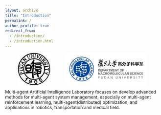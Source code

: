 ```yaml
---
layout: archive
title: "Introduction"
permalink: /
author_profile: true
redirect_from:
  - /introduction/
  - /introduction.html
---
```


<style type="text/css">
  .img-content{
    width: 100%;
    justify-content: center;
    display: flex
  }
  .img-content img{
    max-height: 105px;
  }
</style>

<div class="img-content">
  <img src="images/console_fudan.png" >
  <img style="padding-left: 50px;" src="images/console_polymer.png" >
</div>

<p>
  Multi-agent Artificial Intelligence Laboratory focuses on develop advanced methods for multi-agent system management, especially on multi-agent reinforcement learning, multi-agent(distributed) optimization, and applications in robotics, transportation and medical field.
</p>
